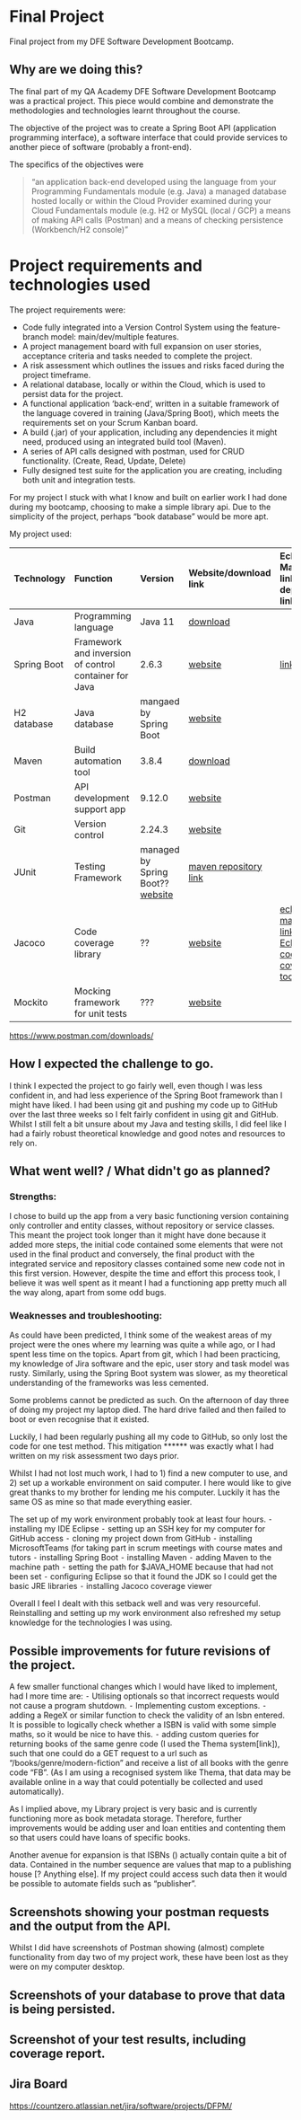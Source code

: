 # Final Project
Final project from my DFE Software Development Bootcamp.

## Why are we doing this?
The final part of my QA Academy DFE Software Development Bootcamp was a practical project. This piece would combine and demonstrate the methodologies and technologies learnt throughout the course.

The objective of the project was to create a Spring Boot API (application programming interface), a software interface that could provide services to another piece of software (probably a front-end).

The specifics of the objectives were
> “an application back-end developed using the language from your Programming Fundamentals module (e.g. Java)
> a managed database hosted locally or within the Cloud Provider examined during your Cloud Fundamentals module (e.g. H2 or MySQL (local / GCP) 
> a means of making API calls (Postman) and a means of checking persistence (Workbench/H2 console)”

# Project requirements and technologies used
The project requirements were:
* Code fully integrated into a Version Control System using the feature-branch model: main/dev/multiple features.
* A project management board with full expansion on user stories, acceptance criteria and tasks needed to complete the project.
* A risk assessment which outlines the issues and risks faced during the project timeframe.
* A relational database, locally or within the Cloud, which is used to persist data for the project. 
* A functional application ‘back-end’, written in a suitable framework of the language covered in training (Java/Spring Boot), which meets the requirements set on your Scrum Kanban board.
* A build (.jar) of your application, including any dependencies it might need, produced using an integrated build tool (Maven).
* A series of API calls designed with postman, used for CRUD functionality. (Create, Read, Update, Delete)
* Fully designed test suite for the application you are creating, including both unit and integration tests.

For my project I stuck with what I know and built on earlier work I had done during my bootcamp, choosing to make a simple library api. Due to the simplicity of the project, perhaps “book database” would be more apt.

My project used:

|Technology |Function|Version|Website/download link|Eclipse Marketplace link/Maven dependency link|
|:---       |:---      |:---   |:---   |:---           |
|Java |Programming language|Java 11 |[download](https://www.java.com/en/download/manual.jsp)| |
|Spring Boot|Framework and inversion of control container for Java |2.6.3 |[website](https://spring.io/projects/spring-boot) |[link](https://marketplace.eclipse.org/content/spring-tools-4-aka-spring-tool-suite-4) |
|H2 database |Java database |mangaed by Spring Boot |[website](https://h2database.com/html/main.html) | |
|Maven |Build automation tool |3.8.4 |[download](https://maven.apache.org/download.cgi) | |
|Postman |API development support app |9.12.0 |[website](https://www.postman.com/) | |
|Git |Version control |2.24.3 |[website](https://git-scm.com/) | |
|JUnit |Testing Framework |managed by Spring Boot??[website](https://junit.org/junit5/) |[maven repository link](https://mvnrepository.com/artifact/org.junit.jupiter/junit-jupiter-api)|
|Jacoco |Code coverage library |??|[website](https://www.jacoco.org/jacoco/) |[eclipse market place link for EclEmma code coverage tool](https://marketplace.eclipse.org/content/eclemma-java-code-coverage) | |
|Mockito |Mocking framework for unit tests |??? |[website](https://site.mockito.org/) | |



https://www.postman.com/downloads/

## How I expected the challenge to go.

I think I expected the project to go fairly well, even though I was less confident in, and had less experience of the Spring Boot framework than I might have liked. I had been using git and pushing my code up to GitHub over the last three weeks so I felt fairly confident in using git and GitHub. Whilst I still felt a bit unsure about my Java and testing skills, I did feel like I had a fairly robust theoretical knowledge and good notes and resources to rely on.

## What went well? / What didn't go as planned?

### Strengths:
I chose to build up the app from a very basic functioning version containing only controller and entity classes, without repository or service classes. This meant the project took longer than it might have done because it added more steps, the initial code contained some elements that were not used in the final product and conversely, the final product with the integrated service and repository classes contained some new code not in this first version. However, despite the time and effort this process took, I believe it was well spent as it meant I had a functioning app pretty much all the way along, apart from some odd bugs. 

### Weaknesses and troubleshooting:
As could have been predicted, I think some of the weakest areas of my project were the ones where my learning was quite a while ago, or I had spent less time on the topics. Apart from git, which I had been practicing, my knowledge of Jira software and the epic, user story and task model was rusty. Similarly, using the Spring Boot system was slower, as my theoretical understanding of the frameworks was less cemented.

Some problems cannot be predicted as such. On the afternoon of day three of doing my project my laptop died. The hard drive failed and then failed to boot or even recognise that it existed.

Luckily, I had been regularly pushing all my code to GitHub, so only lost the code for one test method. This mitigation ****** was exactly what I had written on my risk assessment two days prior. 

Whilst I had not lost much work, I had to 1) find a new computer to use, and 2) set up a workable environment on said computer. I here would like to give great thanks to my brother for lending me his computer. Luckily it has the same OS as mine so that made everything easier.

The set up of my work environment probably took at least four hours. 
	⁃	installing my IDE Eclipse
	⁃	setting up an SSH key for my computer for GitHub access
	⁃	cloning my project down from GitHub
	⁃	installing MicrosoftTeams (for taking part in scrum meetings with course mates and tutors
	⁃	installing Spring Boot
	⁃	installing Maven
	⁃	adding Maven to the machine path
	⁃	setting the path for $JAVA_HOME because that had not been set
	⁃	configuring Eclipse so that it found the JDK so I could get the basic JRE libraries
	⁃	installing Jacoco coverage viewer

Overall I feel I dealt with this setback well and was very resourceful. Reinstalling and setting up my work environment also refreshed my setup knowledge for the technologies I was using.

## Possible improvements for future revisions of the project.

A few smaller functional changes which I would have liked to implement, had I more time are:
	⁃	Utilising optionals so that incorrect requests would not cause a program shutdown.
	⁃	Implementing custom exceptions.
	⁃	adding a RegeX or similar function to check the validity of an Isbn entered. It is possible to logically check whether a ISBN is valid with some simple maths, so it would be nice to have this.
	⁃	adding custom queries for returning books of the same genre code (I used the Thema system[link]), such that one could do a GET request to a url such as “/books/genre/modern-fiction” and receive a list of all books with the genre code “FB”. (As I am using a recognised system like Thema, that data may be available online in a way that could potentially be collected and used automatically).

As I implied above, my Library project is very basic and is currently functioning more as book metadata storage. Therefore, further improvements would be adding user and loan entities and contenting them so that users could have loans of specific books.

Another avenue for expansion is that ISBNs () actually contain quite a bit of data. Contained in the number sequence are values that map to a publishing house [? Anything else]. If my project could access such data then it would be possible to automate fields such as “publisher”. 

## Screenshots showing your postman requests and the output from the API.

Whilst I did have screenshots of Postman showing (almost) complete functionality from day two of my project work, these have been lost as they were on my computer desktop.



## Screenshots of your database to prove that data is being persisted.

## Screenshot of your test results, including coverage report.


## Jira Board 
https://countzero.atlassian.net/jira/software/projects/DFPM/
